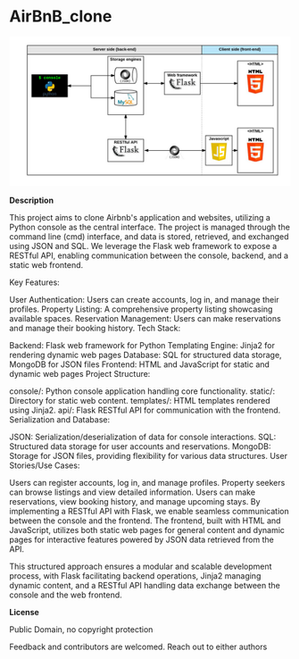 # AirBnB_clone
![img.png](img.png)

<B>Description</B>

This project aims to clone Airbnb's application and websites, utilizing a Python console as the central interface. The project is managed through the command line (cmd) interface, and data is stored, retrieved, and exchanged using JSON and SQL. We leverage the Flask web framework to expose a RESTful API, enabling communication between the console, backend, and a static web frontend.

Key Features:

User Authentication: Users can create accounts, log in, and manage their profiles.
Property Listing: A comprehensive property listing showcasing available spaces.
Reservation Management: Users can make reservations and manage their booking history.
Tech Stack:

Backend: Flask web framework for Python
Templating Engine: Jinja2 for rendering dynamic web pages
Database: SQL for structured data storage, MongoDB for JSON files
Frontend: HTML and JavaScript for static and dynamic web pages
Project Structure:

console/: Python console application handling core functionality.
static/: Directory for static web content.
templates/: HTML templates rendered using Jinja2.
api/: Flask RESTful API for communication with the frontend.
Serialization and Database:

JSON: Serialization/deserialization of data for console interactions.
SQL: Structured data storage for user accounts and reservations.
MongoDB: Storage for JSON files, providing flexibility for various data structures.
User Stories/Use Cases:

Users can register accounts, log in, and manage profiles.
Property seekers can browse listings and view detailed information.
Users can make reservations, view booking history, and manage upcoming stays.
By implementing a RESTful API with Flask, we enable seamless communication between the console and the frontend. The frontend, built with HTML and JavaScript, utilizes both static web pages for general content and dynamic pages for interactive features powered by JSON data retrieved from the API.

This structured approach ensures a modular and scalable development process, with Flask facilitating backend operations, Jinja2 managing dynamic content, and a RESTful API handling data exchange between the console and the web frontend.

<B>License</B>

Public Domain, no copyright protection

Feedback and contributors are welcomed. Reach out to either authors